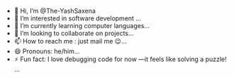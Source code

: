 - 👋 Hi, I’m @The-YashSaxena
- 👀 I’m interested in software development ...
- 🌱 I’m currently learning  computer languages...
- 💞️ I’m looking to collaborate on projects...
- 📫 How to reach me : just mail me 😉...
- 😄 Pronouns: he/him...
- ⚡ Fun fact: I love debugging code for now —it feels like solving a puzzle! ...

<!---
The-YashSaxena/The-YashSaxena is a ✨ special ✨ repository because its `README.md` (this file) appears on your GitHub profile.
You can click the Preview link to take a look at your changes.
--->
